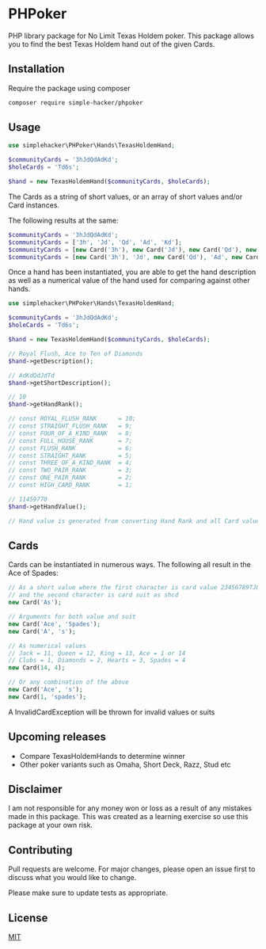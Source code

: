 # PHPoker
PHP library package for No Limit Texas Holdem poker.  This package allows you to find the best Texas Holdem hand out of the given Cards.

## Installation
Require the package using composer

```bash
composer require simple-hacker/phpoker
```


## Usage

```php
use simplehacker\PHPoker\Hands\TexasHoldemHand;

$communityCards = '3hJdQdAdKd';
$holeCards = 'Td6s';

$hand = new TexasHoldemHand($communityCards, $holeCards);
```

The Cards as a string of short values, or an array of short values and/or Card instances.

The following results at the same:

```php
$communityCards = '3hJdQdAdKd';
$communityCards = ['3h', 'Jd', 'Qd', 'Ad', 'Kd'];
$communityCards = [new Card('3h'), new Card('Jd'), new Card('Qd'), new Card('Ad'), new Card('Kd')];
$communityCards = [new Card('3h'), 'Jd', new Card('Qd'), 'Ad', new Card('Kd')];  // A mix of both
```

Once a hand has been instantiated, you are able to get the hand description as well as a numerical value of the hand used for comparing against other hands.

```php
use simplehacker\PHPoker\Hands\TexasHoldemHand;

$communityCards = '3hJdQdAdKd';
$holeCards = 'Td6s';

$hand = new TexasHoldemHand($communityCards, $holeCards);

// Royal Flush, Ace to Ten of Diamonds
$hand->getDescription();

// AdKdQdJdTd
$hand->getShortDescription();

// 10
$hand->getHandRank();

// const ROYAL_FLUSH_RANK      = 10;
// const STRAIGHT_FLUSH_RANK   = 9;
// const FOUR_OF_A_KIND_RANK   = 8;
// const FULL_HOUSE_RANK       = 7;
// const FLUSH_RANK            = 6;
// const STRAIGHT_RANK         = 5;
// const THREE_OF_A_KIND_RANK  = 4;
// const TWO_PAIR_RANK         = 3;
// const ONE_PAIR_RANK         = 2;
// const HIGH_CARD_RANK        = 1;

// 11459770
$hand->getHandValue();

// Hand value is generated from converting Hand Rank and all Card values to a binary string, and converting back to base 10.  This ensures the best hand will always be the highest number
```


## Cards
Cards can be instantiated in numerous ways.  The following all result in the Ace of Spades:

```php
// As a short value where the first character is card value 23456789TJQKA,
// and the second character is card suit as shcd
new Card('As');

// Arguments for both value and suit
new Card('Ace', 'Spades');
new Card('A', 's');

// As numerical values
// Jack = 11, Queen = 12, King = 13, Ace = 1 or 14
// Clubs = 1, Diamonds = 2, Hearts = 3, Spades = 4
new Card(14, 4);

// Or any combination of the above
new Card('Ace', 's');
new Card(1, 'spades');
```
A InvalidCardException will be thrown for invalid values or suits

## Upcoming releases
- Compare TexasHoldemHands to determine winner
- Other poker variants such as Omaha, Short Deck, Razz, Stud etc

## Disclaimer
I am not responsible for any money won or loss as a result of any mistakes made in this package.  This was created as a learning exercise so use this package at your own risk.  

## Contributing
Pull requests are welcome. For major changes, please open an issue first to discuss what you would like to change.

Please make sure to update tests as appropriate.

## License
[MIT](./LICENSE.md)